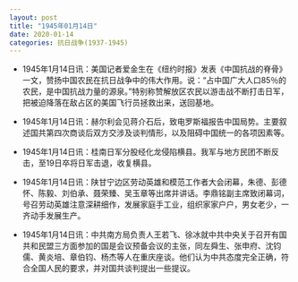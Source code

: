 ```yaml
---
layout: post
title: "1945年01月14日"
date: 2020-01-14
categories: 抗日战争(1937-1945)
---
```


<meta name="referrer" content="no-referrer" />

- 1945年1月14日讯：美国记者爱金生在《纽约时报》发表《中国抗战的脊骨》一文，赞扬中国农民在抗日战争中的伟大作用。说：“占中国广大人口85％的农民，是中国抗战力量的源泉。”特别称赞解放区农民以游击战不断打击日军，把被迫降落在敌占区的美国飞行员拯救出来，送回基地。 

- 1945年1月14日讯：赫尔利会见蒋介石后，致电罗斯福报告中国局势。主要叙述国共第四次商谈后双方交涉及谈判情形，以及阻碍中国统一的各项因素等。 

- 1945年1月14日讯：桂南日军分股经化龙侵陷横县。我军与地方民团不断反击，至19日卒将日军击退，收复横县。 

- 1945年1月14日讯：陕甘宁边区劳动英雄和模范工作者大会闭幕，朱德、彭德怀、陈毅、刘伯承、聂荣臻、吴玉章等出席并讲话。李鼎铭副主席致闭幕词，号召劳动英雄注意深耕细作，发展家庭手工业，组织家家户户，男女老少，一齐动手发展生产。 

- 1945年1月14日讯：中共南方局负责人王若飞、徐冰就中共中央关于召开有国共和民盟三方面参加的国是会议预备会议的主张，同左舜生、张申府、沈钧儒、黄炎培、章伯钧、杨杰等人在重庆座谈。他们认为中共态度完全正确，符合全国人民的要求，并对国共谈判提出一些提议。 

